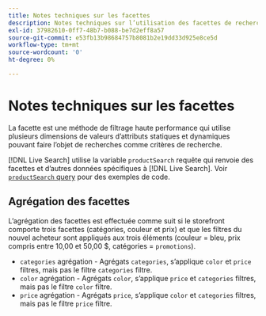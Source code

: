 ```yaml
---
title: Notes techniques sur les facettes
description: Notes techniques sur l’utilisation des facettes de recherche en direct.
exl-id: 37982610-0ff7-48b7-b088-be7d2eff8a57
source-git-commit: e53fb13b98684757b8081b2e19dd33d925e8ce5d
workflow-type: tm+mt
source-wordcount: '0'
ht-degree: 0%

---
```


# Notes techniques sur les facettes

La facette est une méthode de filtrage haute performance qui utilise plusieurs dimensions de valeurs d’attributs statiques et dynamiques pouvant faire l’objet de recherches comme critères de recherche.

[!DNL Live Search] utilise la variable `productSearch` requête qui renvoie des facettes et d’autres données spécifiques à [!DNL Live Search]. Voir [`productSearch` query](https://devdocs.magento.com/live-search/product-search.html) pour des exemples de code.

## Agrégation des facettes

L’agrégation des facettes est effectuée comme suit si le storefront comporte trois facettes (catégories, couleur et prix) et que les filtres du nouvel acheteur sont appliqués aux trois éléments (couleur = bleu, prix compris entre 10,00 et 50,00 $, catégories = `promotions`).

* `categories` agrégation - Agrégats `categories`, s’applique `color` et `price` filtres, mais pas le filtre `categories` filtre.
* `color` agrégation - Agrégats `color`, s’applique `price` et `categories` filtres, mais pas le filtre `color` filtre.
* `price` agrégation - Agrégats `price`, s’applique `color` et `categories` filtres, mais pas le filtre `price` filtre.
